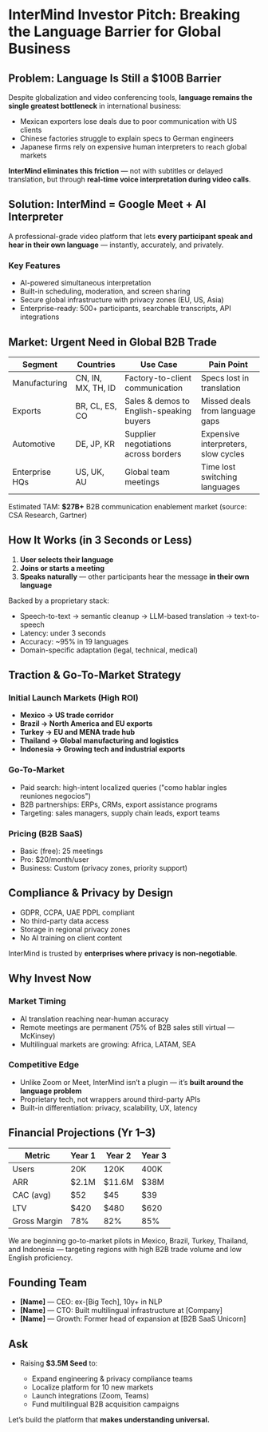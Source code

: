 # InterMind Investor Pitch: Breaking the Language Barrier for Global Business <Badge type="warning" text="draft" />

## Problem: Language Is Still a \$100B Barrier

Despite globalization and video conferencing tools, **language remains the single greatest bottleneck** in international business:

- Mexican exporters lose deals due to poor communication with US clients
- Chinese factories struggle to explain specs to German engineers
- Japanese firms rely on expensive human interpreters to reach global markets

**InterMind eliminates this friction** — not with subtitles or delayed translation, but through **real-time voice interpretation during video calls**.

## Solution: InterMind = Google Meet + AI Interpreter

A professional-grade video platform that lets **every participant speak and hear in their own language** — instantly, accurately, and privately.

### Key Features

- AI-powered simultaneous interpretation
- Built-in scheduling, moderation, and screen sharing
- Secure global infrastructure with privacy zones (EU, US, Asia)
- Enterprise-ready: 500+ participants, searchable transcripts, API integrations

## Market: Urgent Need in Global B2B Trade

| Segment        | Countries          | Use Case                                 | Pain Point                          |
| -------------- | ------------------ | ---------------------------------------- | ----------------------------------- |
| Manufacturing  | CN, IN, MX, TH, ID | Factory-to-client communication          | Specs lost in translation           |
| Exports        | BR, CL, ES, CO     | Sales & demos to English-speaking buyers | Missed deals from language gaps     |
| Automotive     | DE, JP, KR         | Supplier negotiations across borders     | Expensive interpreters, slow cycles |
| Enterprise HQs | US, UK, AU         | Global team meetings                     | Time lost switching languages       |

Estimated TAM: **\$27B+** B2B communication enablement market (source: CSA Research, Gartner)

## How It Works (in 3 Seconds or Less)

1. **User selects their language**
2. **Joins or starts a meeting**
3. **Speaks naturally** — other participants hear the message **in their own language**

Backed by a proprietary stack:

- Speech-to-text → semantic cleanup → LLM-based translation → text-to-speech
- Latency: under 3 seconds
- Accuracy: \~95% in 19 languages
- Domain-specific adaptation (legal, technical, medical)

## Traction & Go-To-Market Strategy

### Initial Launch Markets (High ROI)

- **Mexico → US trade corridor**
- **Brazil → North America and EU exports**
- **Turkey → EU and MENA trade hub**
- **Thailand → Global manufacturing and logistics**
- **Indonesia → Growing tech and industrial exports**

### Go-To-Market

- Paid search: high-intent localized queries ("como hablar ingles reuniones negocios")
- B2B partnerships: ERPs, CRMs, export assistance programs
- Targeting: sales managers, supply chain leads, export teams

### Pricing (B2B SaaS)

- Basic (free): 25 meetings
- Pro: \$20/month/user
- Business: Custom (privacy zones, priority support)

## Compliance & Privacy by Design

- GDPR, CCPA, UAE PDPL compliant
- No third-party data access
- Storage in regional privacy zones
- No AI training on client content

InterMind is trusted by **enterprises where privacy is non-negotiable**.

## Why Invest Now

### Market Timing

- AI translation reaching near-human accuracy
- Remote meetings are permanent (75% of B2B sales still virtual — McKinsey)
- Multilingual markets are growing: Africa, LATAM, SEA

### Competitive Edge

- Unlike Zoom or Meet, InterMind isn’t a plugin — it’s **built around the language problem**
- Proprietary tech, not wrappers around third-party APIs
- Built-in differentiation: privacy, scalability, UX, latency

## Financial Projections (Yr 1–3)

| Metric       | Year 1 | Year 2  | Year 3 |
| ------------ | ------ | ------- | ------ |
| Users        | 20K    | 120K    | 400K   |
| ARR          | \$2.1M | \$11.6M | \$38M  |
| CAC (avg)    | \$52   | \$45    | \$39   |
| LTV          | \$420  | \$480   | \$620  |
| Gross Margin | 78%    | 82%     | 85%    |

We are beginning go-to-market pilots in Mexico, Brazil, Turkey, Thailand, and Indonesia — targeting regions with high B2B trade volume and low English proficiency.

## Founding Team

- **\[Name]** — CEO: ex-\[Big Tech], 10y+ in NLP
- **\[Name]** — CTO: Built multilingual infrastructure at \[Company]
- **\[Name]** — Growth: Former head of expansion at \[B2B SaaS Unicorn]

## Ask

- Raising **\$3.5M Seed** to:

  - Expand engineering & privacy compliance teams
  - Localize platform for 10 new markets
  - Launch integrations (Zoom, Teams)
  - Fund multilingual B2B acquisition campaigns

Let’s build the platform that **makes understanding universal.**
